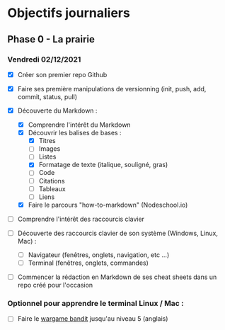 # Objectifs journaliers

## Phase 0 - La prairie

### Vendredi 02/12/2021


* [x] Créer son premier repo Github
* [x] Faire ses première manipulations de versionning (init, push, add, commit, status, pull)
* [x] Découverte du Markdown : 
  * [x] Comprendre l'intérêt du Markdown
  * [x] Découvrir les balises de bases : 
    * [x] Titres
    * [ ] Images
    * [ ] Listes
    * [x] Formatage de texte (italique, souligné, gras)
    * [ ] Code
    * [ ] Citations
    * [ ] Tableaux
    * [ ] Liens
  * [x] Faire le parcours "how-to-markdown" (Nodeschool.io)
* [ ] Comprendre l'intérêt des raccourcis clavier
* [ ] Découverte des raccourcis clavier de son système (Windows, Linux, Mac) : 
  * [ ] Navigateur (fenêtres, onglets, navigation, etc …)
  * [ ] Terminal (fenêtres, onglets, commandes)
* [ ] Commencer la rédaction en Markdown de ses cheat sheets dans un repo créé pour l'occasion



### Optionnel pour apprendre le terminal Linux / Mac : 

* [ ] Faire le [wargame bandit](https://overthewire.org/wargames/bandit/) jusqu'au niveau 5 (anglais)
